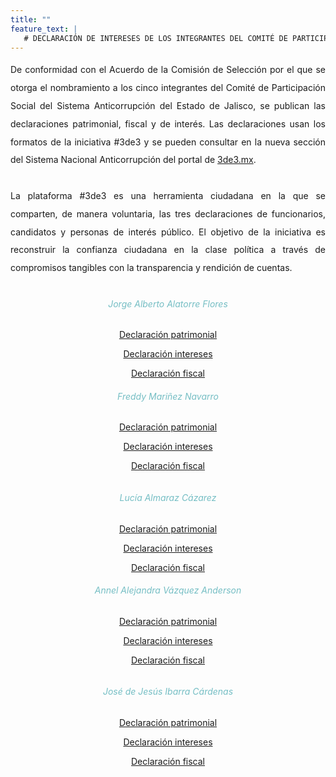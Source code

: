 ```yaml
---
title: ""
feature_text: |
   # DECLARACIÓN DE INTERESES DE LOS INTEGRANTES DEL COMITÉ DE PARTICIPACIÓN SOCIAL
---  
```


<div style="text-align:justify; line-height: 1.8rem"><span>De conformidad con el Acuerdo de la Comisión de Selección por el que se otorga el nombramiento a los cinco integrantes del Comité de Participación Social del Sistema Anticorrupción del Estado de Jalisco, se publican las declaraciones patrimonial, fiscal y de interés. Las declaraciones usan los formatos de la iniciativa #3de3 y se pueden consultar en la nueva sección del Sistema Nacional Anticorrupción del portal de <a href="http://tresdetres.mx" style="text-decoration: underline;">3de3.mx</a>.
<br><br>
La plataforma #3de3 es una herramienta ciudadana en la que se comparten, de manera voluntaria, las tres declaraciones de funcionarios, candidatos y personas de interés público. El objetivo de la iniciativa es reconstruir la confianza ciudadana en la clase política a través de compromisos tangibles con la transparencia y rendición de cuentas.</span></div>
<p></p>
<p></p>
<div class="row">
<div class="column" style="padding-left: 0;">
<div style="text-align: center">
<h6 style="color: #75bec4;">Jorge Alberto Alatorre Flores</h6></div><p></p>
<p style="text-align: center" class="svg_text_link3"><a href="/declaraciones/alatorre_flores_dec_patrimonial.pdf">Declaración patrimonial</a></p>
<p style="text-align: center" class="svg_text_link3"><a href="/declaraciones/alatorre_flores_dec_intereses.pdf">Declaración intereses</a></p>
<p style="text-align: center" class="svg_text_link3"><a href="/declaraciones/alatorre_flores_dec_fiscal.pdf">Declaración fiscal</a></p>

<p></p><div style="text-align: center">
<h6 style="color: #75bec4;">Freddy Mariñez Navarro</h6></div><p></p>
<p style="text-align: center" class="svg_text_link3"><a href="/declaraciones/marinez_navarro_dec_patrimonial.pdf">Declaración patrimonial</a></p>
<p style="text-align: center" class="svg_text_link3"><a href="/declaraciones/marinez_navarro_dec_intereses.pdf">Declaración intereses</a></p>
<p style="text-align: center" class="svg_text_link3"><a href="/declaraciones/marinez_navarro_dec_fiscal.pdf">Declaración fiscal</a></p>
</div>
<div class="column" style="padding-left: 0;">
<div style="text-align: center">
<h6 style="color: #75bec4;">Lucía Almaraz Cázarez</h6></div><p></p>
<p style="text-align: center" class="svg_text_link3"><a href="/declaraciones/almaraz_cazarez_dec_patrimonial.pdf">Declaración patrimonial</a></p>
<p style="text-align: center" class="svg_text_link3"><a href="/declaraciones/almaraz_cazarez_dec_intereses.pdf">Declaración intereses</a></p>
<p style="text-align: center" class="svg_text_link3"><a href="/declaraciones/almaraz_cazarez_dec_fiscal.pdf">Declaración fiscal</a></p>

<p></p><div style="text-align: center">
<h6 style="color: #75bec4;">Annel Alejandra Vázquez Anderson</h6></div><p></p>
<p style="text-align: center" class="svg_text_link3"><a href="/declaraciones/vazquez_anderson_dec_patrimonial.pdf">Declaración patrimonial</a></p>
<p style="text-align: center" class="svg_text_link3"><a href="/declaraciones/vazquez_anderson_dec_intereses.pdf">Declaración intereses</a></p>
<p style="text-align: center" class="svg_text_link3"><a href="/declaraciones/vazquez_anderson_dec_fiscal.pdf">Declaración fiscal</a></p>
</div></div>

<p></p><div style="text-align: center">
<h6 style="color: #75bec4;">José de Jesús Ibarra Cárdenas</h6></div><p></p>
<p style="text-align: center" class="svg_text_link3"><a href="/declaraciones/ibarra_cardenas_dec_patrimonial.pdf">Declaración patrimonial</a></p>
<p style="text-align: center" class="svg_text_link3"><a href="/declaraciones/ibarra_cardenas_dec_intereses.pdf">Declaración intereses</a></p>
<p style="text-align: center" class="svg_text_link3"><a href="/declaraciones/ibarra_cardenas_dec_fiscal.pdf">Declaración fiscal</a></p>
<p></p>
<p></p>
<p></p>
